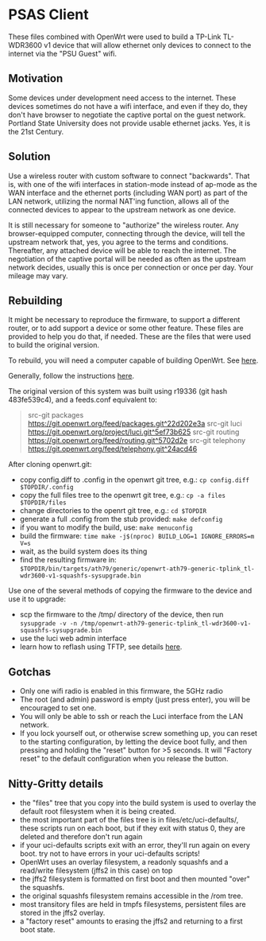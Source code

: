 # PSAS Client

These files combined with OpenWrt were used to build a TP-Link TL-WDR3600 v1 device that will allow ethernet only devices to connect to the internet via the "PSU Guest" wifi.

## Motivation

Some devices under development need access to the internet. These devices sometimes do not have a wifi interface, and even if they do, they don't have browser to negotiate 
the captive portal on the guest network. Portland State University does not provide usable ethernet jacks. Yes, it is the 21st Century.

## Solution

Use a wireless router with custom software to connect "backwards". That is, with one of the wifi interfaces in station-mode instead of ap-mode as the WAN interface
and the ethernet ports (including WAN port) as part of the LAN network, utilizing the normal NAT'ing function, allows all of the connected devices to appear to the
upstream network as one device.

It is still necessary for someone to "authorize" the wireless router. Any browser-equipped computer, connecting through the device, will tell the upstream network that, yes,
you agree to the terms and conditions. Thereafter, any attached device will be able to reach the internet. The negotiation of the captive portal will be needed as often as 
the upstream network decides, usually this is once per connection or once per day. Your mileage may vary.

## Rebuilding

It might be necessary to reproduce the firmware, to support a different router, or to add support a device or some other feature. These files are provided to help you do that, 
if needed. These are the files that were used to build the original version.

To rebuild, you will need a computer capable of building OpenWrt. See [here](https://openwrt.org/docs/guide-developer/toolchain/install-buildsystem).

Generally, follow the instructions [here](https://openwrt.org/docs/guide-developer/toolchain/use-buildsystem).

The original version of this system was built using r19336 (git hash 483fe539c4), and a feeds.conf equivalent to:

> src-git packages https://git.openwrt.org/feed/packages.git^22d202e3a
> src-git luci https://git.openwrt.org/project/luci.git^5ef73b625
> src-git routing https://git.openwrt.org/feed/routing.git^5702d2e
> src-git telephony https://git.openwrt.org/feed/telephony.git^24acd46

After cloning openwrt.git:

 - copy config.diff to .config in the openwrt git tree, e.g.: `cp config.diff $TOPDIR/.config`
 - copy the full files tree to the openwrt git tree, e.g.: `cp -a files $TOPDIR/files`
 - change directories to the openrt git tree, e.g.: `cd $TOPDIR`
 - generate a full .config from the stub provided: `make defconfig`
 - if you want to modify the build, use: `make menuconfig`
 - build the firmware: `time make -j$(nproc) BUILD_LOG=1 IGNORE_ERRORS=m V=s`
 - wait, as the build system does its thing
 - find the resulting firmware in: `$TOPDIR/bin/targets/ath79/generic/openwrt-ath79-generic-tplink_tl-wdr3600-v1-squashfs-sysupgrade.bin`

Use one of the several methods of copying the firmware to the device and use it to upgrade:

 - scp the firmware to the /tmp/ directory of the device, then run `sysupgrade -v -n /tmp/openwrt-ath79-generic-tplink_tl-wdr3600-v1-squashfs-sysupgrade.bin`
 - use the luci web admin interface
 - learn how to reflash using TFTP, see details [here](https://openwrt.org/toh/tp-link/tl-wdr3600_v1).

## Gotchas

 - Only one wifi radio is enabled in this firmware, the 5GHz radio
 - The root (and admin) password is empty (just press enter), you will be encouraged to set one.
 - You will only be able to ssh or reach the Luci interface from the LAN network.
 - If you lock yourself out, or otherwise screw something up, you can reset to the starting configuration, by letting the device boot fully, and then pressing and holding the "reset" button for >5 seconds. 
   It will "Factory reset" to the default configuration when you release the button.

## Nitty-Gritty details

 - the "files" tree that you copy into the build system is used to overlay the default root filesystem when it is being created.
 - the most important part of the files tree is in files/etc/uci-defaults/, these scripts run on each boot, but if they exit with status 0, they are deleted and therefore don't run again
 - if your uci-defaults scripts exit with an error, they'll run again on every boot. try not to have errors in your uci-defaults scripts!
 - OpenWrt uses an overlay filesystem, a readonly squashfs and a read/write filesystem (jffs2 in this case) on top
 - the jffs2 filesystem is formatted on first boot and then mounted "over" the squashfs.
 - the original squashfs filesystem remains accessible in the /rom tree.
 - most transitory files are held in tmpfs filesystems, persistent files are stored in the jffs2 overlay.
 - a "factory reset" amounts to erasing the jffs2 and returning to a first boot state.
